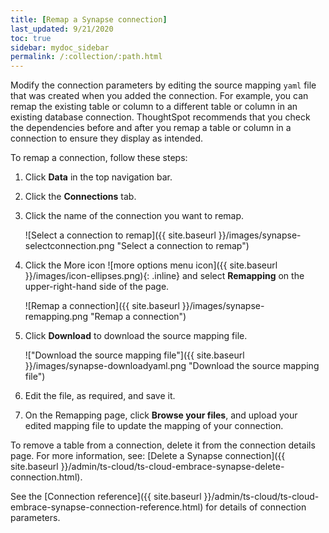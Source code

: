 ```yaml
---
title: [Remap a Synapse connection]
last_updated: 9/21/2020
toc: true
sidebar: mydoc_sidebar
permalink: /:collection/:path.html
---
```


Modify the connection parameters by editing the source mapping <code>yaml</code> file that was created when you added the connection. For example, you can remap the existing table or column to a different table or column in an existing database connection. ThoughtSpot recommends that you check the dependencies before and after you remap a table or column in a connection to ensure they display as intended.

To remap a connection, follow these steps:

1. Click **Data** in the top navigation bar.

2. Click the **Connections** tab.

3. Click the name of the connection you want to remap.

   ![Select a connection to remap]({{ site.baseurl }}/images/synapse-selectconnection.png "Select a connection to remap")

4. Click the More icon ![more options menu icon]({{ site.baseurl }}/images/icon-ellipses.png){: .inline} and select **Remapping** on the upper-right-hand side of the page.

   ![Remap a connection]({{ site.baseurl }}/images/synapse-remapping.png "Remap a connection")

5. Click **Download** to download the source mapping file.

   !["Download the source mapping file"]({{ site.baseurl }}/images/synapse-downloadyaml.png "Download the source mapping file")

6. Edit the file, as required, and save it.
<!--   ![Edit the yaml file]({{ site.baseurl }}/images/synapse-yaml.png "Edit the yaml file") -->

7. On the Remapping page, click **Browse your files**, and upload your edited mapping file to update the mapping of your connection.


To remove a table from a connection, delete it from the connection details page. For more information, see: [Delete a Synapse connection]({{ site.baseurl }}/admin/ts-cloud/ts-cloud-embrace-synapse-delete-connection.html).

See the [Connection reference]({{ site.baseurl }}/admin/ts-cloud/ts-cloud-embrace-synapse-connection-reference.html) for details of connection parameters.
